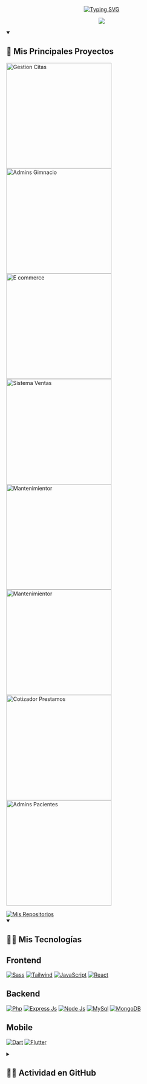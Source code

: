 <!-- Repositorio del creador - https://github.com/DenverCoder1/readme-typing-svg -->
<!-- Título -->
<p align="center">
   <a href="#">
      <img src="https://readme-typing-svg.demolab.com?font=DM+Serif+Display&size=30&duration=1&pause=1000&color=4DB5FF&center=true&width=440&height=45&lines=Renato+Soca" alt="Typing SVG" />
   </a>
</p>

<!-- Repositorio del creador - https://github.com/DenverCoder1/readme-typing-svg -->
<!-- Auto Tipado Sub Título -->
<p align="center">
  <a href="https://readme-typing-svg.demolab.com/demo/">
    <img src="https://readme-typing-svg.demolab.com/?lines=Desarrollador+Full+Stack;Desarrollador+Mobile&center=true&width=440&height=45&color=4DB5FF&vCenter=true&pause=800&size=25" /></a>
</p>

<!-- Sección de Proyectos -->
<details open> <summary><h2>📘 Mis Principales Proyectos</h2></summary>

  <!-- Repo de las cartas - https://github.com/anuraghazra/github-readme-stats -->
  <!-- Repo de las cartas (Personalizadas) - https://github.com/DenverCoder1/github-readme-stats -->
  <p align="left">
     <!-- 1er Proyecto -->
   <a href="https://github.com/renatosoca/Gestion_Citas-Hospital"><img width="278" src="https://denvercoder1-github-readme-stats.vercel.app/api/pin/?username=renatosoca&repo=Gestion_Citas-Hospital&theme=react&bg_color=1F222E&title_color=4DB5FF&hide_border=true&icon_color=F8D866&show_icons=true"     alt="Gestion Citas"></a> 
     <!-- 2do Proyecto -->
    <a href="https://github.com/renatosoca/Administracion_Gimasio"><img width="278" src="https://denvercoder1-github-readme-stats.vercel.app/api/pin/?username=renatosoca&repo=Administracion_Gimasio&theme=react&bg_color=1F222E&title_color=4DB5FF&hide_border=true&icon_color=F8D866&show_icons=true" alt="Admins Gimnacio"></a> 
     <!-- 3er Proyecto -->
    <a href="https://github.com/renatosoca/E-commerce-PHP/"><img width="278" src="https://denvercoder1-github-readme-stats.vercel.app/api/pin/?username=renatosoca&repo=E-commerce-PHP&theme=react&bg_color=1F222E&title_color=4DB5FF&hide_border=true&icon_color=F8D866&show_icons=true" alt="E commerce"></a>
     <!-- 4to Proyecto -->
    <a href="https://github.com/renatosoca/Ventas_Inventario-Ferreteria"><img width="278" src="https://denvercoder1-github-readme-stats.vercel.app/api/pin/?username=renatosoca&repo=Ventas_Inventario-Ferreteria&theme=react&bg_color=1F222E&title_color=4DB5FF&hide_border=true&icon_color=F8D866&show_icons=true" alt="Sistema Ventas"></a>
     <!-- 5to Proyecto -->
    <a href="https://github.com/renatosoca/Gestion_Proyectos"><img width="278" src="https://denvercoder1-github-readme-stats.vercel.app/api/pin/?username=renatosoca&repo=Gestion_Proyectos&theme=react&bg_color=1F222E&title_color=4DB5FF&hide_border=true&icon_color=F8D866&show_icons=true" alt="Mantenimientor"></a>
     <!-- 6to Proyecto -->
    <a href="https://github.com/renatosoca/Portafolio"><img width="278" src="https://denvercoder1-github-readme-stats.vercel.app/api/pin/?username=renatosoca&repo=Portafolio&theme=react&bg_color=1F222E&title_color=4DB5FF&hide_border=true&icon_color=F8D866&show_icons=true" alt="Mantenimientor"></a>
     <!-- 7to Proyecto -->
     <a href="https://github.com/renatosoca/Cotizador-Prestamos-React"><img width="278" src="https://denvercoder1-github-readme-stats.vercel.app/api/pin/?username=renatosoca&repo=Cotizador-Prestamos-React&theme=react&bg_color=1F222E&title_color=4DB5FF&hide_border=true&icon_color=F8D866&show_icons=true" alt="Cotizador Prestamos"></a>
     <!-- 8to Proyecto -->
     <a href="https://github.com/renatosoca/Admins-Pacientes-Frontend"><img width="278" src="https://denvercoder1-github-readme-stats.vercel.app/api/pin/?username=renatosoca&repo=Admins-Pacientes-Frontend&theme=react&bg_color=1F222E&title_color=4DB5FF&hide_border=true&icon_color=F8D866&show_icons=true" alt="Admins Pacientes"></a>
  </p>
   
  <!-- Boton para ver todos mis proyectos -->
  <a href="https://github.com/renatosoca?tab=repositories">
    <img alt="Mis Repositorios" title="Todos mis Repositorios" src="https://custom-icon-badges.demolab.com/badge/-Clic%20Aqu%C3%AD%20Para%20Ver%20Todos%20Mis%20Repositorios-161B22?style=for-the-badge&logoColor=white&logo=repo"/>
  </a>
</details>

<!-- Mis Tecnologias -->
<details open> <summary><h2>👨‍💻 Mis Tecnologías</h2></summary>
  <!-- Pagina para los iconos https://ileriayo.github.io/markdown-badges/#table-of-contents -->
   
  <h2>Frontend</h2>
  <p>
      <a href="#"><img alt="Sass" src ="https://img.shields.io/badge/SASS-hotpink.svg?style=for-the-badge&logo=SASS&logoColor=white"></a>
      <a href="#"><img alt="Tailwind" src ="https://img.shields.io/badge/tailwindcss-%2338B2AC.svg?style=for-the-badge&logo=tailwind-css&logoColor=white"></a>
      <a href="#"><img alt="JavaScript" src="https://img.shields.io/badge/javascript-%23323330.svg?style=for-the-badge&logo=javascript&logoColor=%23F7DF1E"></a>
      <a href="#"><img alt="React" src="https://img.shields.io/badge/react-%2320232a.svg?style=for-the-badge&logo=react&logoColor=%2361DAFB"></a>
  </p>

  <h2>Backend</h2>
  <p>
      <a href="#"><img alt="Php" src="https://img.shields.io/badge/php-%23777BB4.svg?style=for-the-badge&logo=php&logoColor=white"></a>
      <a href="#"><img alt="Express Js" src="https://img.shields.io/badge/express.js-%23404d59.svg?style=for-the-badge&logo=express&logoColor=%2361DAFB"></a>
      <a href="#"><img alt="Node Js" src="https://img.shields.io/badge/node.js-6DA55F?style=for-the-badge&logo=node.js&logoColor=white"></a>
      <a href="#"><img alt="MySql" src="https://img.shields.io/badge/mysql-%2300f.svg?style=for-the-badge&logo=mysql&logoColor=white"></a>
      <a href="#"><img alt="MongoDB" src="https://img.shields.io/badge/MongoDB-%234ea94b.svg?style=for-the-badge&logo=mongodb&logoColor=white"></a>
  </p>
   
   <h2>Mobile</h2>
   
   <p>
      <a href="#"><img alt="Dart" src="https://img.shields.io/badge/dart-%230175C2.svg?style=for-the-badge&logo=dart&logoColor=white"></a>
      <a href="#"><img alt="Flutter" src="https://img.shields.io/badge/Flutter-%2302569B.svg?style=for-the-badge&logo=Flutter&logoColor=white"></a>
  </p>
   
</details>

<!-- Actividad en GitHub -->
<details> <summary><h2>👨‍💻 Actividad en GitHub </h2></summary>
   
   <a href="https://github.com/anuraghazra/github-readme-stats"><img alt="Estadistica de mi GitHub" src="https://denvercoder1-github-readme-stats.vercel.app/api/?username=renatosoca&show_icons=true&include_all_commits=true&count_private=true&theme=react&hide_border=true&bg_color=1F222E&title_color=4DB5FF&icon_color=4DB5FF" height="190px"/></a>
  <a href="https://github.com/anuraghazra/github-readme-stats"><img alt="Lenguajes Utilizados" src="https://github-readme-stats.vercel.app/api/top-langs/?username=renatosoca&langs_count=8&layout=compact&theme=react&hide_border=true&bg_color=1F222E&title_color=4DB5FF&icon_color=4DB5FF&hide_progress=true&hide=Hack" height="190px"/>
   </a>
   
   <br/>
   
   <!-- https://github.com/ashutosh00710/github-readme-activity-graph -->
  <a href="https://github.com/ashutosh00710/github-readme-activity-graph"><img alt="Actividad Gráfica" src="https://github-readme-activity-graph.cyclic.app/graph/?username=renatosoca&bg_color=1F222E&color=4DB5FF&line=4DB5FF&point=FFFFFF&hide_border=true" /></a>
   
</details>
